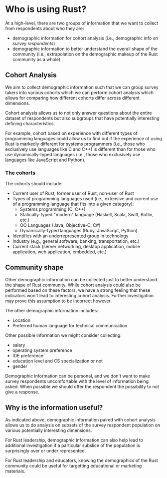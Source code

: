 # Who is using Rust?

At a high-level, there are two groups of information that we want to collect from respondents about who they are:

* demographic information for cohort analysis (i.e., demographic info on *survey respondents*)
* demographic information to better understand the overall shape of the community (i.e., extrapolation on the demographic makeup of the Rust community as a whole)

## Cohort Analysis

We aim to collect demographic information such that we can group survey takers into various cohorts which we can perform cohort analysis which allows for comparing how different cohorts differ across different dimensions. 

Cohort analysis allows us to not only answer questions about the entire dataset of respondents but also subgroups that have potentially interesting defining characteristics.

For example, cohort based on experience with different types of programming languages could allow us to find out if the experience of using Rust is markedly different for systems programmers (i.e., those who exclusively use languages like C and C++) is different than for those who use dynamically-typed languages (i.e., those who exclusively use languages like JavaScript and Python).

### The cohorts 

The cohorts should include:

* Current user of Rust, former user of Rust, non-user of Rust
* Types of programming languages used (i.e., extensive and current use of a programming language that fits into a given category):
  * Systems programming (C, C++) 
  * Statically-typed "modern" language (Haskell, Scala, Swift, Kotlin, etc.)
  * OO Languages (Java, Objective-C, C#)
  * Dynamically-typed languages (Ruby, JavaScript, Python)
* Identifies with an underrepresented group in technology 
* Industry (e.g., general software, banking, transportation, etc.)
* Current stack (server networking, desktop application, mobile application, web application, embedded, etc.)


## Community shape

Other demographic information can be collected just to better understand the shape of Rust community. While cohort analysis could also be performed based on these factors, we have a strong feeling that these indicators won't lead to interesting cohort analysis. Further investigation may prove this assumption to be incorrect however. 

The other demographic information includes:

* Location
* Preferred human language for technical communication

Other possible information we might consider collecting:

* salary 
* operating system preference
* IDE preference
* education level and CS specialization or not
* gender 

Demographic information can be personal, and we don't want to make survey respondents uncomfortable with the level of information being asked. When possible we should offer the respondent the possibility to not give a response. 

## Why is the information useful?

As indicated above, demographic information paired with cohort analysis allows us to do analysis on subsets of the survey respondent population on various potentially interesting dimensions.

For Rust leadership, demographic information can also help lead to additional investigation if a particular subslice of the population is surprisingly over or under represented.

For Rust leadership and educators, knowing the demographics of the Rust community could be useful for targetting educational or marketing materials.
